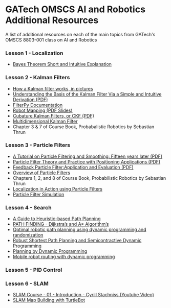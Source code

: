 # GATech OMSCS AI and Robotics Additional Resources
A list of additional resources on each of the main topics from GATech's OMSCS 8803-001 class on AI and Robotics

### Lesson 1 - Localization
- [Bayes Theorem Short and Intuitive Explanation](https://betterexplained.com/articles/an-intuitive-and-short-explanation-of-bayes-theorem/)

### Lesson 2 - Kalman Filters

- [How a Kalman filter works, in pictures](http://www.bzarg.com/p/how-a-kalman-filter-works-in-pictures/)
- [Understanding the Basis of the Kalman Filter Via a Simple and Intuitive Derivation (PDF)](https://www.cl.cam.ac.uk/~rmf25/papers/Understanding%20the%20Basis%20of%20the%20Kalman%20Filter.pdf)
- [FilterPy Documentation](https://filterpy.readthedocs.io/en/latest/)
- [Robot Mapping (PDF Slides)](http://ais.informatik.uni-freiburg.de/teaching/ws12/mapping/pdf/slam04-ekf-slam.pdf)
- [Cubature Kalman Filters, or CKF (PDF)](http://haranarasaratnam.com/docs/phd_thesis.pdf)
- [Multidimensional Kalman Filter](http://nbviewer.jupyter.org/github/balzer82/Kalman/blob/master/Kalman-Filter-CA-Ball.ipynb?create=1)
- Chapter 3 & 7 of Course Book, Probabalistic Robotics by Sebastian Thrun

### Lesson 3 - Particle Filters

- [A Tutorial on Particle Filtering and Smoothing: Fifteen years later (PDF)](http://www.cs.ubc.ca/~arnaud/doucet_johansen_tutorialPF.pdf)
- [Particle Filter Theory and Practice with Positioning Applications (PDF)](http://users.isy.liu.se/en/rt/fredrik/reports/09TAESpftutorial.pdf)
- [Feedback Particle Filter:Application and Evaluation (PDF)](http://www.merl.com/publications/docs/TR2015-074.pdf)
- [Overview of Particle Filters](http://www.anuncommonlab.com/articles/how-kalman-filters-work/)
- Chapters 1, 2, and 8 of Course Book, Probabilistic Robotics by Sebastian Thrun
- [Localization in Action using Particle Filters](https://github.com/yrevar/ai_playground/blob/master/ParticleFilters/ParticleFilterLocalization.ipynb)
- [Particle Filter Simulation](https://www.cs.utexas.edu/~teammco/misc/particle_filter/)

### Lesson 4 - Search

- [A Guide to Heuristic-based Path Planning](http://www.cs.cmu.edu/~maxim/files/hsplanguide_icaps05ws.pdf)
- [PATH FINDING - Dijkstra’s and A* Algorithm’s](http://cs.indstate.edu/hgopireddy/algor.pdf)
- [Optimal robotic path planning using dynamic programming and randomization](http://www.sciencedirect.com.prx.library.gatech.edu/science/article/pii/009457659400158I?np=y&npKey=3fc4d58172955d802a3b9940902e099ef6510b3c8aeee77a98ce2cc08039f679)
- [Robust Shortest Path Planning and Semicontractive Dynamic Programming](http://web.mit.edu/dimitrib/www/Robust_SP_Semicontractive.pdf)
- [Planning by Dynamic Programming](http://www0.cs.ucl.ac.uk/staff/d.silver/web/Teaching_files/DP.pdf)
- [Mobile robot routing with dynamic programming](http://www.sciencedirect.com.prx.library.gatech.edu/science/article/pii/0278612589900034?np=y&npKey=a958b56f63e909bd4e2e12dd66815642c06c65ab1123482a23662ddcf0c10395)

### Lesson 5 - PID Control

### Lesson 6 - SLAM

- [SLAM Course - 01 - Introduction - Cyrill Stachniss (Youtube Video)](https://www.youtube.com/watch?v=V9qQc5X7O0k)
- [SLAM Map Building with TurtleBot](http://wiki.ros.org/turtlebot_navigation/Tutorials/Build%20a%20map%20with%20SLAM)
